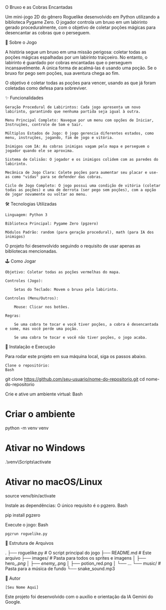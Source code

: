 O Bruxo e as Cobras Encantadas

Um mini-jogo 2D do gênero Roguelike desenvolvido em Python utilizando a biblioteca Pygame Zero. O jogador controla um bruxo em um labirinto gerado proceduralmente, com o objetivo de coletar poções mágicas para desencantar as cobras que o perseguem.

📜 Sobre o Jogo

A história segue um bruxo em uma missão perigosa: coletar todas as poções mágicas espalhadas por um labirinto traiçoeiro. No entanto, o labirinto é guardado por cobras encantadas que o perseguem incansavelmente. A única forma de acalmá-las é usando uma poção. Se o bruxo for pego sem poções, sua aventura chega ao fim.

O objetivo é coletar todas as poções para vencer, usando as que já foram coletadas como defesa para sobreviver.

✨ Funcionalidades

    Geração Procedural de Labirintos: Cada jogo apresenta um novo labirinto, garantindo que nenhuma partida seja igual à outra.

    Menu Principal Completo: Navegue por um menu com opções de Iniciar, Instruções, controle de Som e Sair.

    Múltiplos Estados de Jogo: O jogo gerencia diferentes estados, como menu, instruções, jogando, fim de jogo e vitória.

    Inimigos com IA: As cobras inimigas vagam pelo mapa e perseguem o jogador quando ele se aproxima.

    Sistema de Colisão: O jogador e os inimigos colidem com as paredes do labirinto.

    Mecânica de Jogo Clara: Colete poções para aumentar seu placar e use-as como "vidas" para se defender das cobras.

    Ciclo de Jogo Completo: O jogo possui uma condição de vitória (coletar todas as poções) e uma de derrota (ser pego sem poções), com a opção de jogar novamente ou voltar ao menu.

🛠️ Tecnologias Utilizadas

    Linguagem: Python 3

    Biblioteca Principal: Pygame Zero (pgzero)

    Módulos Padrão: random (para geração procedural), math (para IA dos inimigos)

O projeto foi desenvolvido seguindo o requisito de usar apenas as bibliotecas mencionadas.

🕹️ Como Jogar

    Objetivo: Coletar todas as poções vermelhas do mapa.

    Controles (Jogo):

        Setas do Teclado: Movem o bruxo pelo labirinto.

    Controles (Menu/Outros):

        Mouse: Clicar nos botões.

    Regras:

        Se uma cobra te tocar e você tiver poções, a cobra é desencantada e some, mas você perde uma poção.

        Se uma cobra te tocar e você não tiver poções, o jogo acaba.

🚀 Instalação e Execução

Para rodar este projeto em sua máquina local, siga os passos abaixo.

    Clone o repositório:
    Bash

git clone https://github.com/seu-usuario/nome-do-repositorio.git
cd nome-do-repositorio

Crie e ative um ambiente virtual:
Bash

# Criar o ambiente
python -m venv venv

# Ativar no Windows
.\venv\Scripts\activate

# Ativar no macOS/Linux
source venv/bin/activate

Instale as dependências:
O único requisito é o pgzero.
Bash

pip install pgzero

Execute o jogo:
Bash

    pgzrun roguelike.py

📁 Estrutura de Arquivos

.
├── roguelike.py      # O script principal do jogo
├── README.md         # Este arquivo
├── images/           # Pasta para todos os sprites e imagens
│   ├── hero_*.png
│   ├── enemy_*.png
│   ├── potion_red.png
│   └── ...
└── music/            # Pasta para a música de fundo
    └── snake_sound.mp3

👤 Autor

    [Seu Nome Aqui]

Este projeto foi desenvolvido com o auxílio e orientação da IA Gemini do Google.
